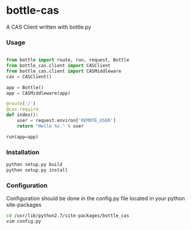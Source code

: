 bottle-cas
==========

A CAS Client written with bottle.py

### Usage
```python

from bottle import route, run, request, Bottle
from bottle_cas.client import CASClient
from bottle_cas.client import CASMiddleware
cas = CASClient()

app = Bottle()
app = CASMiddleware(app)

@route('/')
@cas.require
def index():
    user = request.environ['REMOTE_USER']
    return "Hello %s." % user

run(app=app)
```
### Installation
```bash
python setup.py build
python setup.py install
```
### Configuration
Configuration should be done in the config.py file located in your python site-packages
```bash
cd /usr/lib/python2.7/site-packages/bottle_cas
vim config.py
```


